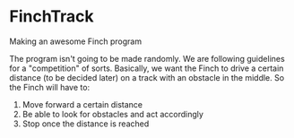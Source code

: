 FinchTrack
==========

Making an awesome Finch program

The program isn't going to be made randomly. We are following guidelines for a "competition" of sorts. 
Basically, we want the Finch to drive a certain distance (to be decided later) on a track with an obstacle in the middle.
So the Finch will have to: 
1. Move forward a certain distance
2. Be able to look for obstacles and act accordingly
3. Stop once the distance is reached
